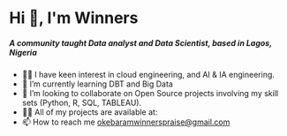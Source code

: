 # Hi 👋, I'm Winners 

##### A community taught Data analyst and Data Scientist, based in Lagos, Nigeria 

- 👩‍💻 I have keen interest in cloud engineering, and AI & IA engineering.
- 🌱 I’m currently learning DBT and Big Data 
- 👀 I’m looking to collaborate on Open Source projects involving my skill sets (Python, R, SQL, TABLEAU).
- 👨‍💻 All of my projects are available at:
- 📫 How to reach me okebaramwinnerspraise@gmail.com
